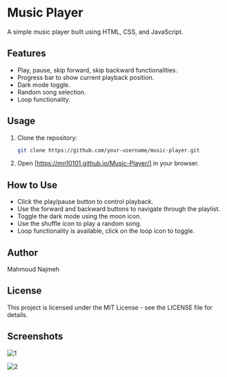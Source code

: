 # Music Player

A simple music player built using HTML, CSS, and JavaScript.

## Features

- Play, pause, skip forward, skip backward functionalities.
- Progress bar to show current playback position.
- Dark mode toggle.
- Random song selection.
- Loop functionality.

## Usage

1. Clone the repository:

   ```bash
   git clone https://github.com/your-username/music-player.git

2. Open [https://mn10101.github.io/Music-Player/] in your browser.

## How to Use
- Click the play/pause button to control playback.
- Use the forward and backward buttons to navigate through the playlist.
- Toggle the dark mode using the moon icon.
- Use the shuffle icon to play a random song.
- Loop functionality is available, click on the loop icon to toggle.

## Author
Mahmoud Najmeh

## License
This project is licensed under the MIT License - see the LICENSE file for details.


## Screenshots

![1](https://github.com/MN10101/Music-Player/assets/78208459/201aaeb7-0fd6-4897-9d08-1c365b61d6d7)

![2](https://github.com/MN10101/Music-Player/assets/78208459/cfc06fe9-3c71-4e3d-a8b7-160fd879d3c0)





